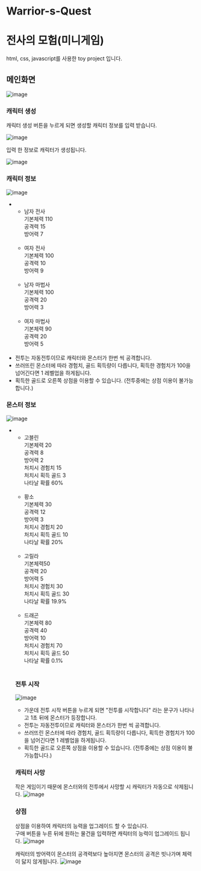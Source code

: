 # Warrior-s-Quest
# 전사의 모험(미니게임)
html, css, javascript를 사용한 toy project 입니다.

## 메인화면
![image](https://github.com/user-attachments/assets/ae280907-4b59-4cb4-8f28-159e41c5b54f)

### 캐릭터 생성
캐릭터 생성 버튼을 누르게 되면 생성할 캐릭터 정보를 입력 받습니다.

![image](https://github.com/user-attachments/assets/fefcd5db-4326-4a8f-b31b-40e33fdbe4ca)

입력 한 정보로 캐릭터가 생성됩니다.

![image](https://github.com/user-attachments/assets/ab4a5f01-6cb2-404d-9ad6-151cded815bc)

### 캐릭터 정보

![image](https://github.com/user-attachments/assets/668c27e9-3d64-4cb2-9126-bc80334ca010)

<ul>
  <li>
    <ul>
      <li>
      남자 전사 <br>
      기본체력 110<br>
      공격력 15<br>
      방어력 7 
      </li>
      <br>
            <li>
      여자 전사 <br>
      기본체력 100<br>
      공격력 10<br>
      방어력 9 
      </li>
      <br>
            <li>
      남자 마법사 <br>
      기본체력 100<br>
      공격력 20<br>
      방어력 3 
      </li>
      <br>
            <li>
      여자 마법사 <br>
      기본체력 90<br>
      공격력 20<br>
      방어력 5 
      </li>
      <br>
    </ul>

    
     
  </li>
    <li>
    전투는 자동전투이므로 캐릭터와 몬스터가 한번 씩 공격합니다.
  </li>
    <li>
    쓰러뜨린 몬스터에 따라 경험치, 골드 획득량이 다릅니다, 획득한 경험치가 100을 넘어긴다면 1 레벨업을 하게됩니다.
  </li>
  <li>
    획득한 골드로 오른쪽 상점을 이용할 수 있습니다. (전투중에는 상점 이용이 불가능합니다.)
  </li>
</ul>

### 몬스터 정보

![image](https://github.com/user-attachments/assets/8b5d7bb9-5582-4a29-8193-2a255462abb9)

<ul>
  <li>
    <ul>
      <li>
      고블린 <br>
      기본체력 20<br>
      공격력 8<br>
      방어력 2<br>
      처치시 경험치 15<br>
      처치시 획득 골드 3<br>
      나타날 확률 60%
      </li>
      <br>
      <li>
      황소 <br>
      기본체력 30<br>
      공격력 12<br>
      방어력 3<br>
      처치시 경험치 20<br>
      처치시 획득 골드 10<br>
      나타날 확률 20%
      </li>
      <br>
      <li>
      고릴라 <br>
      기본체력50<br>
      공격력 20<br>
      방어력 5<br>
      처치시 경험치 30<br>
      처치시 획득 골드 30<br>
      나타날 확률 19.9%
      </li>
      <br>
      <li>
      드래곤 <br>
      기본체력 80<br>
      공격력 40<br>
      방어력 10<br>
      처치시 경험치 70<br>
      처치시 획득 골드 50<br>
      나타날 확률 0.1%
      </li>
      <br>
    </ul>

### 전투 시작

![image](https://github.com/user-attachments/assets/96ee493d-ad56-4894-845b-fd753266cf76)

<ul>
  <li>
    가운데 전투 시작 버튼을 누르게 되면 "전투를 시작합니다" 라는 문구가 나타나고 1초 뒤에 몬스터가 등장합니다.
  </li>
    <li>
    전투는 자동전투이므로 캐릭터와 몬스터가 한번 씩 공격합니다.
  </li>
    <li>
    쓰러뜨린 몬스터에 따라 경험치, 골드 획득량이 다릅니다, 획득한 경험치가 100을 넘어긴다면 1 레벨업을 하게됩니다.
  </li>
  <li>
    획득한 골드로 오른쪽 상점을 이용할 수 있습니다. (전투중에는 상점 이용이 불가능합니다.)
  </li>
</ul>

### 캐릭터 사망
작은 게임이기 때문에 몬스터와의 전투에서 사망할 시 캐릭터가 자동으로 삭제됩니다.
![image](https://github.com/user-attachments/assets/dce9b8fd-64e8-40f7-9f87-e9f5dd9d1fcc)

### 상점
상점을 이용하여 캐릭터의 능력을 업그레이드 할 수 있습니다. <br>
구매 버튼을 누른 뒤에 원하는 물건을 입력하면 캐릭터의 능력이 업그레이드 됩니다.
![image](https://github.com/user-attachments/assets/4304e712-9b54-445e-8491-48e7b32139ca)

캐릭터의 방어력이 몬스터의 공격력보다 높아지면 몬스터의 공격은 빗나가며 체력이 닳지 않게됩니다.
![image](https://github.com/user-attachments/assets/783b2209-f963-43d2-8952-6934c818599b)





